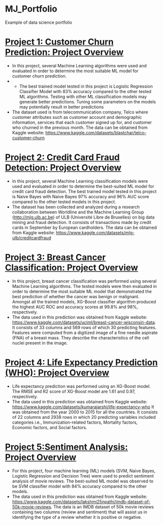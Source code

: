# MJ_Portfolio
Example of data science portfolio

# [Project 1: Customer Churn Prediction: Project Overview](https://github.com/mjarau/Churn-Prediction)
* In this project, several Machine Learning algorithms were used and evaluated in order to determine the most suitable ML model for customer churn prediction.
* * The best trained model tested in this project is Logistic Regression Classifier Model with 83% accuracy compared to the other tested ML algorithms. Testing with other ML classification models may generate better predictions. Tuning some parameters on the models may potentially result in better predictions
* The dataset used is from telecommunication company, Telco where customer attributes such as customer account and demographic information, services that each customer signed up for, and customer who churned in the previous month. The data can be obtained from Kaggle website: https://www.kaggle.com/datasets/blastchar/telco-customer-churn

# [Project 2: Credit Card Fraud Detection: Project Overview](https://github.com/mjarau/Credit-Card-Fraud-Detection)
* In this project, several Machine Learning classification models were used and evaluated in order to determine the best-suited ML model for credit card fraud detection. The best trained model tested in this project is Naive Bayes with Naive Bayes 97% accuracy and 96% AUC score compared to the other tested models in this project.
* The dataset has been collected and analyzed during a research collaboration between Worldline and the Machine Learning Group (http://mlg.ulb.ac.be) of ULB (Université Libre de Bruxelles) on big data mining and fraud detection. It consists of transactions made by credit cards in September by European cardholders. The data can be obtained from Kaggle website: https://www.kaggle.com/datasets/mlg-ulb/creditcardfraud

# [Project 3: Breast Cancer Classification: Project Overview](https://github.com/mjarau/Breast-Cancer-Classification)
* In this project, breast cancer classification was performed using several Machine Learning algorithms. The tested models were then evaluated in order to determine the most suitable ML model that demonstrated the best prediction of whether the cancer was benign or malignant. Amongst all the trained models, XG-Boost classifier algorithm produced the highest AUC ROC and accuracy scores at 99.8% and 98%, respectively.
* The data used in this prediction was obtained from Kaggle website: https://www.kaggle.com/datasets/uciml/breast-cancer-wisconsin-data. It consists of 33 columns and 569 rows of which 30 predicting features. Features were computed from a digitized image of a fine needle aspirate (FNA) of a breast mass. They describe the characteristics of the cell nuclei present in the image.

# [Project 4: Life Expectancy Prediction (WHO): Project Overview](https://github.com/mjarau/Life_Expectancy_Prediction_xgb)
* Life expectancy prediction was performed using an XG-Boost model. The RMSE and R2 score of XG-Boost model are 1.61 and 0.97, respectively.
* The data used in this prediction was obtained from Kaggle website: https://www.kaggle.com/datasets/kumarajarshi/life-expectancy-who 
It was obtained from the year 2000 to 2015 for all the countries. It consists of 22 columns and 2938 rows in which 20 predicting variables included categories i.e., Immunization-related factors, Mortality factors, Economic factors, and Social factors.

# [Project 5:Sentiment Analysis: Project Overview](https://github.com/mjarau/Sentiment-Analysis/tree/main)
* For this project, four machine learning (ML) models (SVM, Naive Bayes, Logistic Regression and Decision Tree) were used to predict sentiment analysis of movie reviews. The best-suited ML model was observed to be SVM classifier model with 84% accuracy compared to the other models. 
* The data used in this prediction was obtained from Kaggle website: https://www.kaggle.com/datasets/lakshmi25npathi/imdb-dataset-of-50k-movie-reviews. 
The data is an IMDB dataset of 50k movie reviews containing two columns (review and sentiment) that will assist us in identifying the type of a review whether it is positive or negative.





